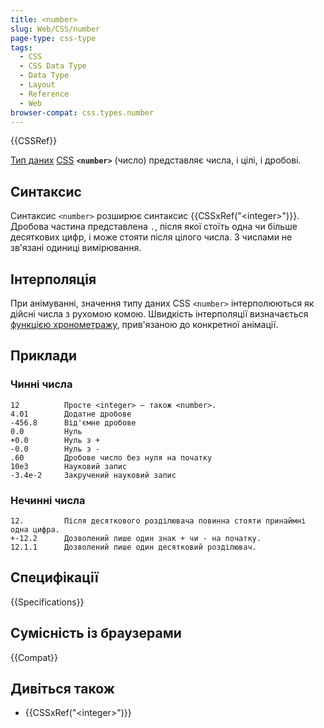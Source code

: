 ```yaml
---
title: <number>
slug: Web/CSS/number
page-type: css-type
tags:
  - CSS
  - CSS Data Type
  - Data Type
  - Layout
  - Reference
  - Web
browser-compat: css.types.number
---
```


{{CSSRef}}

[Тип даних](/uk/docs/Web/CSS/CSS_Types) [CSS](/uk/docs/Web/CSS) **`<number>`** (число) представляє числа, і цілі, і дробові.

## Синтаксис

Синтаксис `<number>` розширює синтаксис {{CSSxRef("&lt;integer&gt;")}}. Дробова частина представлена `.`, після якої стоїть одна чи більше десяткових цифр, і може стояти після цілого числа. З числами не зв'язані одиниці вимірювання.

## Інтерполяція

При анімуванні, значення типу даних CSS `<number>` інтерполюються як дійсні числа з рухомою комою. Швидкість інтерполяції визначається [функцією хронометражу](/uk/docs/Web/CSS/easing-function), прив'язаною до конкретної анімації.

## Приклади

### Чинні числа

```plain example-good
12          Просте <integer> – також <number>.
4.01        Додатне дробове
-456.8      Від'ємне дробове
0.0         Нуль
+0.0        Нуль з +
-0.0        Нуль з -
.60         Дробове число без нуля на початку
10e3        Науковий запис
-3.4e-2     Закручений науковий запис
```

### Нечинні числа

```plain example-bad
12.         Після десяткового розділювача повинна стояти принаймні одна цифра.
+-12.2      Дозволений лише один знак + чи - на початку.
12.1.1      Дозволений лише один десятковий розділювач.
```

## Специфікації

{{Specifications}}

## Сумісність із браузерами

{{Compat}}

## Дивіться також

- {{CSSxRef("&lt;integer&gt;")}}
